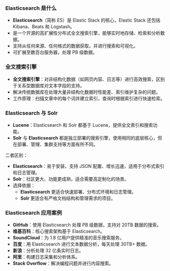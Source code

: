 ### Elasticsearch 是什么

- **Elasticsearch**（简称 ES）是 Elastic Stack 的核心，Elastic Stack 还包括 Kibana、Beats 和 Logstash。
- 是一个开源的高扩展性分布式全文搜索引擎，能够实时地存储、检索和分析数据。
- 支持从任何来源、任何格式的数据获取，并进行搜索和可视化。
- 可扩展至数百台服务器，处理 PB 级数据。

### 全文搜索引擎

- **全文搜索引擎**：对非结构化数据（如网页内容、日志等）进行高效搜索，区别于关系型数据库对文本字段的支持。
- 解决传统数据库在处理大量非结构化数据时性能差、索引维护复杂的问题。
- 工作原理：扫描文章中的每个词并建立索引，查询时根据索引进行快速检索。

### Elasticsearch 与 Solr

- **Lucene**：Elasticsearch 和 Solr 都基于 Lucene，提供全文索引和搜索功能。
- **Solr** 与 **Elasticsearch** 都是独立部署的搜索引擎，使用相同的底层核心，但在部署、管理、集群支持等方面有所不同。

二者区别：

- **Elasticsearch**：易于安装、支持 JSON 配置、增长迅速，适用于分布式索引和日志管理。
- **Solr**：社区更大、功能更成熟，适合需要高定制化的场景。
- 选择依据：
  - **Elasticsearch** 更适合快速部署、分布式环境和日志管理。
  - **Solr** 更适合有严格文档结构和管理需求的项目。

### Elasticsearch 应用案例

- **GitHub**：使用 Elasticsearch 处理 PB 级数据，支持对 20TB 数据的搜索。
- **维基百科**：核心搜索架构基于 Elasticsearch。
- **SoundCloud**：为 1.8 亿用户提供精准的音乐搜索服务。
- **百度**：用 Elasticsearch 进行文本数据分析，每天处理 30TB+ 数据。
- **新浪**：分析处理 32 亿条实时日志。
- **阿里**：构建日志采集和分析体系。
- **Stack Overflow**：解决编程问题并进行内容搜索。